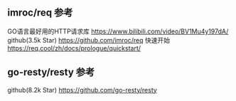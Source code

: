 ## imroc/req 参考
GO语言最好用的HTTP请求库
    https://www.bilibili.com/video/BV1Mu4y197dA/
github(3.5k Star)
    https://github.com/imroc/req
快速开始
    https://req.cool/zh/docs/prologue/quickstart/

## go-resty/resty 参考
github(8.2k Star)
    https://github.com/go-resty/resty
